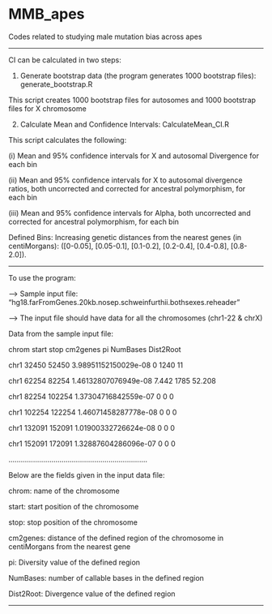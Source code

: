 # MMB_apes
Codes related to studying male mutation bias across apes
***********************************************************************
CI can be calculated in two steps:

1) Generate bootstrap data (the program generates 1000 bootstrap files): generate_bootstrap.R

This script creates 1000 bootstrap files for autosomes and 1000 bootstrap files for X chromosome

2) Calculate Mean and Confidence Intervals: CalculateMean_CI.R 

This script calculates the following:

(i)   Mean and 95% confidence intervals for X and autosomal Divergence for each bin 

(ii)  Mean and 95% confidence intervals for X to autosomal divergence ratios, both uncorrected and corrected for ancestral polymorphism, for each bin 

(iii) Mean and 95% confidence intervals for Alpha, both uncorrected and corrected for ancestral polymorphism, for each bin

Defined Bins:
Increasing genetic distances from the nearest genes (in centiMorgans): ([0-0.05], [0.05-0.1], [0.1-0.2], [0.2-0.4], [0.4-0.8], [0.8-2.0]). 
*********************************************************************
To use the program:

—> Sample input file: “hg18.farFromGenes.20kb.nosep.schweinfurthii.bothsexes.reheader”

—> The input file should have data for all the chromosomes (chr1-22 & chrX)

Data from the sample input file:

chrom   start   stop    cm2genes        	pi      NumBases        Dist2Root

chr1    32450   52450   3.98951152150029e-08    0       1240    11

chr1    62254   82254   1.46132807076949e-08    7.442   1785    52.208

chr1    82254   102254  1.37304716842559e-07    0       0       0

chr1    102254  122254  1.46071458287778e-08    0       0       0

chr1    132091  152091  1.01900332726624e-08    0       0       0

chr1    152091  172091  1.32887604286096e-07    0       0       0

....................................................................


Below are the fields given in the input data file:

chrom: name of the chromosome

start: start position of the chromosome

stop: stop position of the chromosome

cm2genes: distance of the defined region of the chromosome in centiMorgans from the nearest gene

pi: Diversity value of the defined region

NumBases: number of callable bases in the defined region

Dist2Root: Divergence value of the defined region

*******************************************************************************
